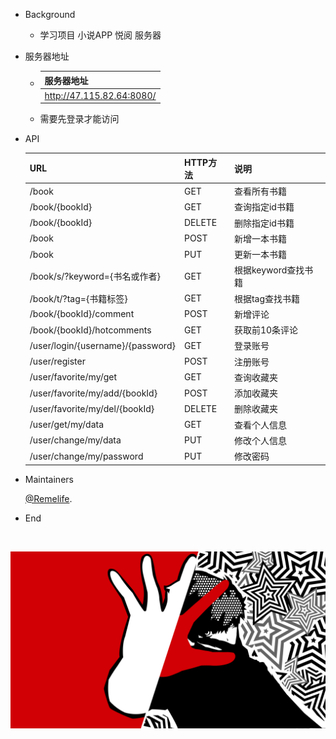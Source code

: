 * Background

  *  学习项目 小说APP 悦阅 服务器

* 服务器地址

  * | 服务器地址                |
    | ------------------------- |
    | http://47.115.82.64:8080/ |

  * 需要先登录才能访问

* API

  | URL                               | HTTP方法 | 说明                |
  | --------------------------------- | -------- | ------------------- |
  | /book                             | GET      | 查看所有书籍        |
  | /book/{bookId}                    | GET      | 查询指定id书籍      |
  | /book/{bookId}                    | DELETE   | 删除指定id书籍      |
  | /book                             | POST     | 新增一本书籍        |
  | /book                             | PUT      | 更新一本书籍        |
  | /book/s/?keyword={书名或作者}     | GET      | 根据keyword查找书籍 |
  | /book/t/?tag={书籍标签}           | GET      | 根据tag查找书籍     |
  | /book/{bookId}/comment            | POST     | 新增评论            |
  | /book/{bookId}/hotcomments        | GET      | 获取前10条评论      |
  | /user/login/{username}/{password} | GET      | 登录账号            |
  | /user/register                    | POST     | 注册账号            |
  | /user/favorite/my/get             | GET      | 查询收藏夹          |
  | /user/favorite/my/add/{bookId}    | POST     | 添加收藏夹          |
  | /user/favorite/my/del/{bookId}    | DELETE   | 删除收藏夹          |
  | /user/get/my/data                 | GET      | 查看个人信息        |
  | /user/change/my/data              | PUT      | 修改个人信息        |
  | /user/change/my/password          | PUT      | 修改密码            |

* Maintainers

  [@Remelife](https://github.com/Remelife).

* End
<br/>

  ![image](https://github.com/Remelife/README_img/blob/master/1.jpg)

